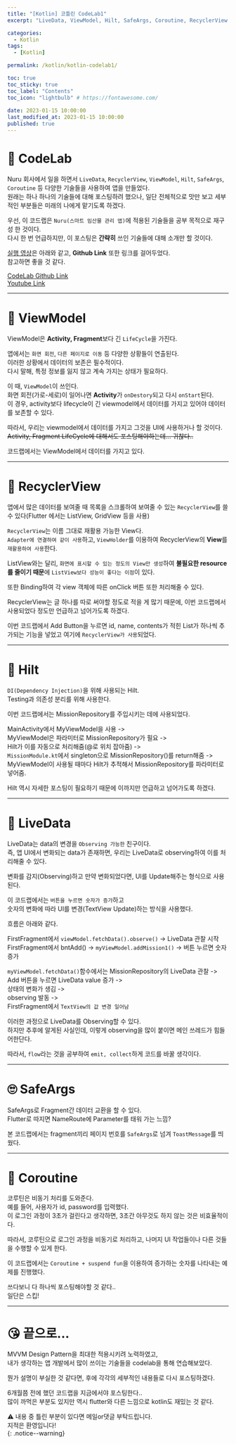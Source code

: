```yaml
---
title: "[Kotlin] 코틀린 CodeLab1"  
excerpt: "LiveData, ViewModel, Hilt, SafeArgs, Coroutine, RecyclerView 등 사용"

categories:
  - Kotlin
tags:
  - [Kotlin]

permalink: /kotlin/kotlin-codelab1/

toc: true
toc_sticky: true
toc_label: "Contents"
toc_icon: "lightbulb" # https://fontawesome.com/
 
date: 2023-01-15 10:00:00
last_modified_at: 2023-01-15 10:00:00
published: true
---
```


# 🤫 CodeLab

Nuru 회사에서 일을 하면서 `LiveData`, `RecyclerView`, `ViewModel`, `Hilt`, `SafeArgs`, `Coroutine` 등 다양한 기술들을 사용하여 앱을 만들었다.  
원래는 하나 하나의 기술들에 대해 포스팅하려 했으나, 일단 전체적으로 맛만 보고 세부적인 부분들은 미래의 나에게 맡기도록 하겠다.  

우선, 이 코드랩은 `Nuru(스마트 임산물 관리 앱)`에 적용된 기술들을 공부 목적으로 재구성 한 것이다.  
다시 한 번 언급하지만, 이 포스팅은 **간략히** 쓰인 기술들에 대해 소개만 할 것이다.  

<u>실행 영상</u>은 아래와 같고, **Github Link** 또한 링크를 걸어두었다.  
참고하면 좋을 것 같다.  

[CodeLab Github Link](https://github.com/kdjun97/kotlin-codelab)  
[Youtube Link](https://www.youtube.com/watch?v=uXY01RfmYW0)  

---  

# 🤠 ViewModel

ViewModel은 **Activity, Fragment**보다 긴 `LifeCycle`을 가진다.  

앱에서는 `화면 회전`, `다른 페이지로 이동` 등 다양한 상황들이 연출된다.  
이러한 상황에서 데이터의 보존은 필수적이다.  
다시 말해, 특정 정보를 잃지 않고 계속 가지는 상태가 필요하다.  

이 때, `ViewModel`이 쓰인다.  
화면 회전(가로-세로)이 일어나면 **Activity**가 `onDestory`되고 다시 `onStart`된다.  
이 경우, activity보다 lifecycle이 긴 viewmodel에서 데이터를 가지고 있어야 데이터를 보존할 수 있다.  

따라서, 우리는 viewmodel에서 데이터를 가지고 그것을 UI에 사용하거나 할 것이다.  
~~Activity, Fragment LifeCycle에 대해서도 포스팅해야하는데... 귀찮다..~~  

코드랩에서는 ViewModel에서 데이터를 가지고 있다.  

---  

# 🧐 RecyclerView

앱에서 많은 데이터를 보여줄 때 목록을 스크롤하여 보여줄 수 있는 `RecyclerView`를 쓸 수 있다(Flutter 에서는 ListView, GridView 등을 사용)  

`RecyclerView`는 이름 그대로 재활용 가능한 View다.  
`Adapter에 연결하여 같이 사용`하고, `ViewHolder`를 이용하여 RecyclerView의 **View**를 `재활용하여 사용`한다.  

ListView와는 달리, `화면에 표시할 수 있는 정도의 View만 생성`하여 **불필요한 resource를 줄이기 때문**에 `ListView보다 성능이 좋다는 이점`이 있다.  

또한 Binding하여 각 view 객체에 따른 onClick 버튼 또한 처리해줄 수 있다.  

RecyclerView는 글 하나를 따로 써야할 정도로 적을 게 많기 때문에, 이번 코드랩에서 사용되었다 정도만 언급하고 넘어가도록 하겠다.  

이번 코드랩에서 Add Button을 누르면 id, name, contents가 적힌 List가 하나씩 추가되는 기능을 넣었고 여기에 `RecyclerView가 사용`되었다.  

---  

# 💉 Hilt

`DI(Dependency Injection)`을 위해 사용되는 Hilt.  
Testing과 의존성 분리를 위해 사용한다.  

이번 코드랩에서는 MissionRepository를 주입시키는 데에 사용되었다.  

MainActivity에서 MyViewModel을 사용 ->  
MyViewModel은 파라미터로 MissionRepository가 필요 ->  
Hilt가 이를 자동으로 처리해줌(@로 위치 잡아줌) ->  
`MissionModule.kt`에서 singleton으로 MissionRepository()를 return해줌 ->  
MyViewModel이 사용될 때마다 Hilt가 추적해서 MissionRepository를 파라미터로 넣어줌.  

Hilt 역시 자세한 포스팅이 필요하기 때문에 이까지만 언급하고 넘어가도록 하겠다.  

---  

# 🤩 LiveData

LiveData는 data의 변경을 `Observing 가능한` 친구이다.  
즉, 앱 UI에서 변화되는 data가 존재하면, 우리는 LiveData로 observing하여 이를 처리해줄 수 있다.  

변화를 감지(Observing)하고 만약 변화되었다면, UI를 Update해주는 형식으로 사용된다.  

이 코드랩에서는 `버튼을 누르면 숫자가 증가`하고  
숫자의 변화에 따라 UI를 변경(TextView Update)하는 방식을 사용했다.  

흐름은 아래와 같다.  

FirstFragment에서 `viewModel.fetchData().observe()` -> LiveData 관찰 시작  
FirstFragment에서 bntAdd() -> `myViewModel.addMission1()` -> 버튼 누르면 숫자 증가  

`myViewModel.fetchData()`함수에서는 MissionRepository의 LiveData 관찰 ->  
Add 버튼을 누르면 LiveData value 증가 ->  
상태의 변화가 생김 ->  
observing 발동 ->  
FirstFragment에서 `TextView의 값 변경 일어남`  

이러한 과정으로 LiveData를 Observing할 수 있다.  
하지만 추후에 알게된 사실인데, 이렇게 observing을 많이 붙이면 메인 쓰레드가 힘들어한단다.  

따라서, `flow`라는 것을 공부하여 `emit, collect`하게 코드를 바꿀 생각이다.  

---  

# 🙄 SafeArgs

SafeArgs로 Fragment간 데이터 교환을 할 수 있다.  
Flutter로 따지면 NameRoute에 Parameter를 태워 가는 느낌?  

본 코드랩에서는 fragment끼리 페이지 번호를 `SafeArgs`로 넘겨 `ToastMessage`를 띄웠다.  

---  

# 🐍 Coroutine

코루틴은 비동기 처리를 도와준다.  
예를 들어, 사용자가 id, password를 입력했다.  
이 로그인 과정이 3초가 걸린다고 생각하면, 3초간 아무것도 하지 않는 것은 비효율적이다.  

따라서, 코루틴으로 로그인 과정을 비동기로 처리하고, 나머지 UI 작업들이나 다른 것들을 수행할 수 있게 한다.  

이 코드랩에서는 `Coroutine + suspend fun`을 이용하여 증가하는 숫자를 나타내는 예제를 진행했다.  

쓰다보니 다 하나씩 포스팅해야할 것 같다..  
일단은 스킵!  

---  

# 😘 끝으로...

MVVM Design Pattern을 최대한 적용시키려 노력하였고,  
내가 생각하는 앱 개발에서 많이 쓰이는 기술들을 codelab을 통해 연습해보았다.  

뭔가 설명이 부실한 것 같다면, 후에 각각의 세부적인 내용들로 다시 포스팅하겠다.  

6개월쯤 전에 했던 코드랩을 지금에서야 포스팅한다..  
많이 까먹은 부분도 있지만 역시 flutter와 다른 느낌으로 kotlin도 재밌는 것 같다.  

⚠️ 내용 중 틀린 부분이 있다면 메일or댓글 부탁드립니다.  
지적은 환영입니다!  
{: .notice--warning}  